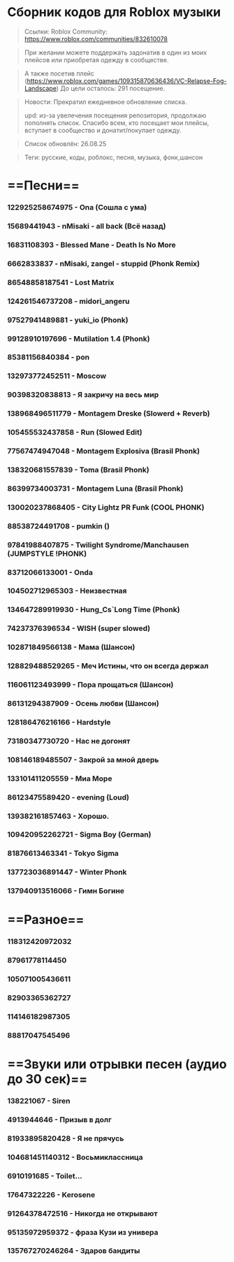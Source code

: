 # Сборник кодов для Roblox музыки
> Ссылки:
> Roblox Community: https://www.roblox.com/communities/832610078

> При желании можете поддержать задонатив в один из моих плейсов или приобретая одежду в сообществе.

> А также посетив плейс (https://www.roblox.com/games/109315870636436/VC-Relapse-Fog-Landscape)
> До цели осталось: 291 посещение.

> Новости:
> Прекратил ежедневное обновление списка.
>
>  upd: из-за увелечения посещения репозитория, продолжаю пополнять список.
> Спасибо всем, кто посещает мои плейсы, вступает в сообщество и донатит/покупает одежду. 

> Список обновлён: 26.08.25

>Теги: русские, коды, роблокс, песня, музыка, фонк,шансон

# ==Песни==
### 122925258674975 - Ona (Сошла с ума)
### 15689441943 - nMisaki - all back (Всё назад)
### 16831108393 - Blessed Mane - Death Is No More
### 6662833837 - nMisaki, zangel - stuppid (Phonk Remix)
### 86548858187541 - Lost Matrix
### 124261546737208 - midori_angeru
### 97527941489881 - yuki_io (Phonk)
### 99128910197696 - Mutilation 1.4 (Phonk)
### 85381156840384 - pon
### 132973772452511 - Moscow
### 90398320838813 - Я закричу на весь мир
### 138968496511779 - Montagem Dreske (Slowerd + Reverb)
### 105455532437858 - Run (Slowed Edit)
### 77567474947048 - Montagem Explosiva (Brasil Phonk)
### 138320681557839 - Toma (Brasil Phonk)
### 86399734003731 - Montagem Luna (Brasil Phonk)
### 130020237868405 - City Lightz PR Funk (COOL PHONK)
### 88538724491708 - pumkin ()
### 97841988407875 - Twilight Syndrome/Manchausen (JUMPSTYLE !PHONK)
### 83712066133001 - Onda
### 104502712965303 - Неизвестная
### 134647289919930 - Hung_Cs`Long Time (Phonk)
### 74237376396534 - WISH (super slowed)
### 102871849566138 - Мама (Шансон)
### 128829488529265 - Меч Истины, что он всегда держал
### 116061123493999 - Пора прощаться (Шансон)
### 86131294387909 - Осень любви (Шансон)
### 128186476216166 - Hardstyle
### 73180347730720 - Нас не догонят
### 108146189485507 - Закрой за мной дверь
### 133101411205559 - Миа Море
### 86123475589420 - evening (Loud)
### 139382161857463 - Хорошо.
### 109420952262721 - Sigma Boy (German)
### 81876613463341 - Tokyo Sigma
### 137723036891447 - Winter Phonk
### 137940913516066 - Гимн Богине
# ==Разное==
### 118312420972032
### 87961778114450
### 105071005436611
### 82903365362727
### 114146182987305
### 88817047545496
# ==Звуки или отрывки песен (аудио до 30 сек)==
### 138221067 - Siren
### 4913944646 - Призыв в долг
### 81933895820428 - Я не прячусь
### 104681451140312 - Восьмиклассница
### 6910191685 - Toilet...
### 17647322226 - Kerosene
### 91264378472516 - Никогда не открывают
### 95135972959372 - фраза Кузи из универа
### 135767270246264 - Здаров бандиты
